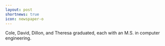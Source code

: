 ```yaml
---
layout: post
shortnews: true
icon: newspaper-o
---
```


Cole, David, Dillon, and Theresa graduated, each with an M.S. in computer engineering.
